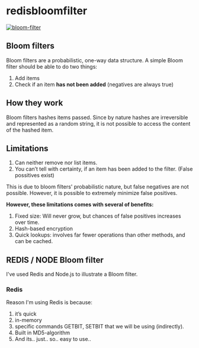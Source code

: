# redisbloomfilter

[![bloom-filter](https://upload.wikimedia.org/wikipedia/commons/a/ac/Bloom_filter.svg)](https://en.wikipedia.org/wiki/Bloom_filter)


## Bloom filters ##
Bloom filters are a probabilistic, one-way data structure. A simple Bloom filter should be able to do two things:

1. Add items
2. Check if an item **has not been added** (negatives are always true)

## How they work ##

Bloom filters hashes items passed. Since by nature hashes are irreversible and represented as a random string, it is not possible to access the content of the hashed item.

## Limitations ##

1. Can neither remove nor list items. 
2. You can’t tell with certainty, if an item has been added to the filter. (False possitives exist)

This is due to bloom filters' probabilistic nature, but false negatives are not possible. However, it is possible to extremely minimize false positives.

**However, these limitations comes with several of benefits:**
1. Fixed size: Will never grow, but chances of false positives increases over time.
2. Hash-based encryption
3. Quick lookups: involves far fewer operations than other methods, and can be cached.

## REDIS / NODE Bloom filter

I've used Redis and Node.js to illustrate a Bloom filter.

### Redis

Reason I'm using Redis is because:

1. it’s quick
2. in-memory
3. specific commands GETBIT, SETBIT that we will be using (indirectly).
4. Built in MD5-algorithm
5. And its.. just.. so.. easy to use..
